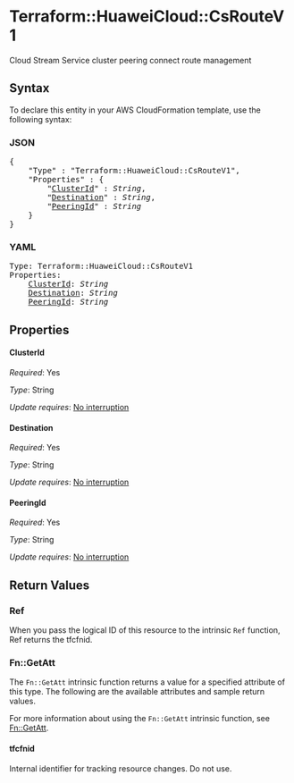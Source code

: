# Terraform::HuaweiCloud::CsRouteV1

Cloud Stream Service cluster peering connect route management

## Syntax

To declare this entity in your AWS CloudFormation template, use the following syntax:

### JSON

<pre>
{
    "Type" : "Terraform::HuaweiCloud::CsRouteV1",
    "Properties" : {
        "<a href="#clusterid" title="ClusterId">ClusterId</a>" : <i>String</i>,
        "<a href="#destination" title="Destination">Destination</a>" : <i>String</i>,
        "<a href="#peeringid" title="PeeringId">PeeringId</a>" : <i>String</i>
    }
}
</pre>

### YAML

<pre>
Type: Terraform::HuaweiCloud::CsRouteV1
Properties:
    <a href="#clusterid" title="ClusterId">ClusterId</a>: <i>String</i>
    <a href="#destination" title="Destination">Destination</a>: <i>String</i>
    <a href="#peeringid" title="PeeringId">PeeringId</a>: <i>String</i>
</pre>

## Properties

#### ClusterId

_Required_: Yes

_Type_: String

_Update requires_: [No interruption](https://docs.aws.amazon.com/AWSCloudFormation/latest/UserGuide/using-cfn-updating-stacks-update-behaviors.html#update-no-interrupt)

#### Destination

_Required_: Yes

_Type_: String

_Update requires_: [No interruption](https://docs.aws.amazon.com/AWSCloudFormation/latest/UserGuide/using-cfn-updating-stacks-update-behaviors.html#update-no-interrupt)

#### PeeringId

_Required_: Yes

_Type_: String

_Update requires_: [No interruption](https://docs.aws.amazon.com/AWSCloudFormation/latest/UserGuide/using-cfn-updating-stacks-update-behaviors.html#update-no-interrupt)

## Return Values

### Ref

When you pass the logical ID of this resource to the intrinsic `Ref` function, Ref returns the tfcfnid.

### Fn::GetAtt

The `Fn::GetAtt` intrinsic function returns a value for a specified attribute of this type. The following are the available attributes and sample return values.

For more information about using the `Fn::GetAtt` intrinsic function, see [Fn::GetAtt](https://docs.aws.amazon.com/AWSCloudFormation/latest/UserGuide/intrinsic-function-reference-getatt.html).

#### tfcfnid

Internal identifier for tracking resource changes. Do not use.

